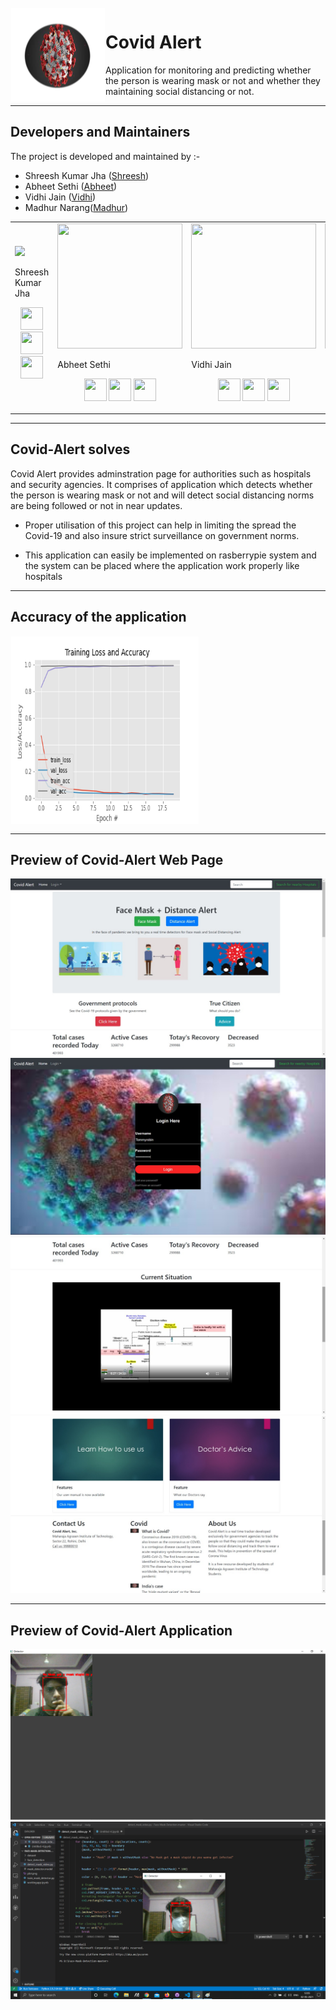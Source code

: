 <img src="/img/logo.jfif" align="left" hspace="1" vspace="1" height="150" width="150">

# Covid Alert

Application for monitoring and predicting whether the person is wearing mask or not and whether they maintaining social distancing or not.

------

## Developers and Maintainers
The project is developed and maintained by :-
- Shreesh Kumar Jha ([Shreesh](https://github.com/shreeshjha))
- Abheet Sethi ([Abheet](https://github.com/AbheetSethi))
- Vidhi Jain ([Vidhi](https://github.com/vidhijain470))
- Madhur Narang([Madhur](https://github.com/MadhurNarang))
<table>
<tr>
<td>
      <img src="https://avatars.githubusercontent.com/u/32769890?s=200&u=4ab22e420fe19647cdef4ab0bcbdb0c1cdf5bccb&v=4"/>
  
  Shreesh Kumar Jha

<p align="center">
<a href = "https://github.com/shreeshjha"><img src = "http://www.iconninja.com/files/241/825/211/round-collaboration-social-github-code-circle-network-icon.svg" width="36" height = "36"/></a>
<a href = "https://twitter.com/Shreesh_K_Jha"><img src = "https://www.shareicon.net/download/2016/07/06/107115_media.svg" width="36" height="36"/></a>
<a href = "https://www.linkedin.com/in/shreeshjha/"><img src = "http://www.iconninja.com/files/863/607/751/network-linkedin-social-connection-circular-circle-media-icon.svg" width="36" height="36"/></a>
</p>
</td>

<td>
     <img src="https://avatars.githubusercontent.com/u/76446866?v=4"/width="200" height="200"/>
  
  Abheet Sethi
<p align="center">
<a href = "https://github.com/AbheetSethi"><img src = "http://www.iconninja.com/files/241/825/211/round-collaboration-social-github-code-circle-network-icon.svg" width="36" height = "36"/></a>
<a href = "https://twitter.com/SethiAbheet"><img src = "https://www.shareicon.net/download/2016/07/06/107115_media.svg" width="36" height="36"/></a>
<a href = "https://www.linkedin.com/in/abheet-sethi-05a805200/"><img src = "http://www.iconninja.com/files/863/607/751/network-linkedin-social-connection-circular-circle-media-icon.svg" width="36" height="36"/></a>
</p>
</td>

<td>
    <img src="https://avatars.githubusercontent.com/u/79098805?v=4"/width="200" height="200"/>
  
   Vidhi Jain

<p align="center">
<a href = "https://github.com/vidhijain470"><img src = "http://www.iconninja.com/files/241/825/211/round-collaboration-social-github-code-circle-network-icon.svg" width="36" height = "36"/></a>
<a href = "https://twitter.com/vidhi470"><img src = "https://www.shareicon.net/download/2016/07/06/107115_media.svg" width="36" height="36"/></a>
<a href = "https://www.linkedin.com/in/vidhi-jain-317633205/"><img src = "http://www.iconninja.com/files/863/607/751/network-linkedin-social-connection-circular-circle-media-icon.svg" width="36" height="36"/></a>
</p>
</td>

<td> 
    <img src="https://avatars.githubusercontent.com/u/71398066?v=4"/width="200" height="200"/>
  
  Madhur Narang

<p align="center">
<a href = "https://github.com/MadhurNarang"><img src = "http://www.iconninja.com/files/241/825/211/round-collaboration-social-github-code-circle-network-icon.svg" width="36" height = "36"/></a>
<a href = "https://twitter.com/"><img src = "https://www.shareicon.net/download/2016/07/06/107115_media.svg" width="36" height="36"/></a>
<a href = "https://www.linkedin.com/in/madhur-narang-a5307a210/"><img src = "http://www.iconninja.com/files/863/607/751/network-linkedin-social-connection-circular-circle-media-icon.svg" width="36" height="36"/></a>
</p>
</td>

<td>
</tr>
</table>

--------

## Covid-Alert solves
Covid Alert provides adminstration page for authorities such as hospitals and security agencies. It comprises of application which detects whether the person is wearing mask or not and will detect social distancing norms are being followed or not in near updates.

- Proper utilisation of this project can help in limiting the spread the Covid-19 and also insure strict surveillance on government norms.

- This application can easily be implemented on rasberrypie system and the system can be placed where the application work properly like hospitals

--------

## Accuracy of the application

<img src="/img/plot.png" align="center" hspace="1" vspace="1" height="300" width="300">

--------
  
## Preview of Covid-Alert Web Page

![Front_Page](/img/front_page.png)
![Login_Page](/img/login1.png)
![Advice and News](/img/livecasesandnews.png)
![Advice_Page](/img/advice.png)

---------

## Preview of Covid-Alert Application

![Face Detection without Mask](/img/FaceDetection_NoMask.png)
![Face Detection with Mask](/img/FaceDetection_Mask.png)






